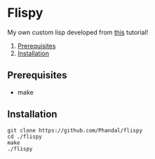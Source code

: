 # Flispy

My own custom lisp developed from [this]() tutorial!

1. [Prerequisites](#prerequisites)
2. [Installation](#installation)

## Prerequisites
- make

## Installation
```console
git clone https://github.com/Phandal/flispy
cd ./flispy
make
./flispy
```
